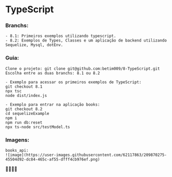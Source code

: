 # TypeScript

### Branchs: 
    - 8.1: Primeiros exemplos utilizando typescript.
    - 8.2: Exemplos de Types, Classes e um aplicação de backend utilizando Sequelize, Mysql, dotEnv. 
### Guia:
    Clone o projeto: git clone git@github.com:betim009/8-TypeScript.git
    Escolha entre as duas branchs: 8.1 ou 8.2
    
    - Exemplo para acessar os primeiros exemplos de TypeScript:
    git checkout 8.1
    npx tsc
    node dist/index.js
    
    - Exemplo para entrar na aplicação books: 
    git checkout 8.2
    cd sequelizeExample 
    npm i
    npm run db:reset  
    npx ts-node src/testModel.ts    
    
### Imagens: 
    books_api:
    ![image](https://user-images.githubusercontent.com/62117863/209870275-45504d92-dc84-465c-af55-dfff4cb976ef.png)



🚀🚀🚀🚀
